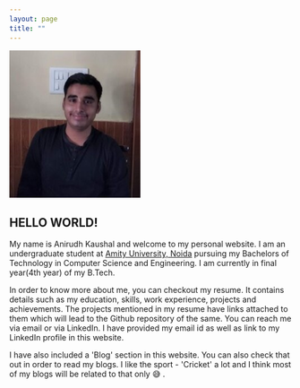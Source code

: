 ```yaml
---
layout: page
title: ""
---
```

![Alt text](new-dp.jpg?raw=true "Title")

## HELLO WORLD!
My name is Anirudh Kaushal and welcome to my personal website. I am an undergraduate student at [Amity University, Noida](https://www.amity.edu/) pursuing my Bachelors of Technology in Computer Science and Engineering. I am currently in final year(4th year) of my B.Tech. 

In order to know more about me, you can checkout my resume. It contains details such as my education, skills, work experience, projects and achievements. The projects mentioned in my resume have links attached to them which will lead to the Github repository of the same. You can reach me via email or via LinkedIn. I have provided my email id as well as link to my LinkedIn profile in this website. 

I have also included a 'Blog' section in this website. You can also check that out in order to read my blogs. I like the sport - 'Cricket' a lot and I think most of my blogs will be related to that only 😅 .

